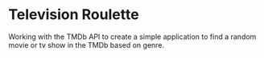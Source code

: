 # Television Roulette
Working with the TMDb API to create a simple application to find a random movie or tv show in the TMDb based on genre.
